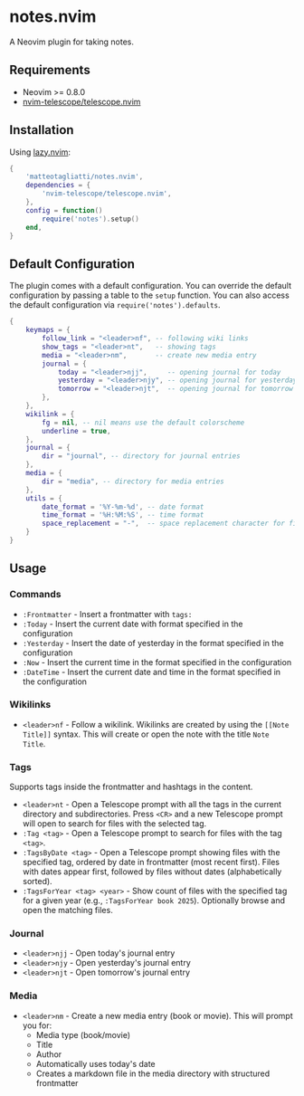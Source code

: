 # notes.nvim

A Neovim plugin for taking notes.

## Requirements

- Neovim >= 0.8.0
- [nvim-telescope/telescope.nvim](https://github.com/nvim-telescope/telescope.nvim)

## Installation

Using [lazy.nvim](https://github.com/folke/lazy.nvim):

```lua
{
    'matteotagliatti/notes.nvim',
    dependencies = {
        'nvim-telescope/telescope.nvim',
    },
    config = function()
        require('notes').setup()
    end,
}
```

## Default Configuration

The plugin comes with a default configuration. You can override the default configuration by passing a table to the `setup` function. You can also access the default configuration via `require('notes').defaults`.

```lua
{
    keymaps = {
        follow_link = "<leader>nf", -- following wiki links
        show_tags = "<leader>nt",   -- showing tags
        media = "<leader>nm",       -- create new media entry
        journal = {
            today = "<leader>njj",     -- opening journal for today
            yesterday = "<leader>njy", -- opening journal for yesterday
            tomorrow = "<leader>njt",  -- opening journal for tomorrow
        },
    },
    wikilink = {
        fg = nil, -- nil means use the default colorscheme
        underline = true,
    },
    journal = {
        dir = "journal", -- directory for journal entries
    },
    media = {
        dir = "media", -- directory for media entries
    },
    utils = {
        date_format = '%Y-%m-%d', -- date format
        time_format = '%H:%M:%S', -- time format
        space_replacement = "-",  -- space replacement character for filenames
    }
}
```

## Usage

### Commands

- `:Frontmatter` - Insert a frontmatter with `tags:`
- `:Today` - Insert the current date with format specified in the configuration
- `:Yesterday` - Insert the date of yesterday in the format specified in the configuration
- `:Now` - Insert the current time in the format specified in the configuration
- `:DateTime` - Insert the current date and time in the format specified in the configuration

### Wikilinks

- `<leader>nf` - Follow a wikilink. Wikilinks are created by using the `[[Note Title]]` syntax. This will create or open the note with the title `Note Title`.

### Tags

Supports tags inside the frontmatter and hashtags in the content.

- `<leader>nt` - Open a Telescope prompt with all the tags in the current directory and subdirectories. Press `<CR>` and a new Telescope prompt will open to search for files with the selected tag.
- `:Tag <tag>` - Open a Telescope prompt to search for files with the tag `<tag>`.
- `:TagsByDate <tag>` - Open a Telescope prompt showing files with the specified tag, ordered by date in frontmatter (most recent first). Files with dates appear first, followed by files without dates (alphabetically sorted).
- `:TagsForYear <tag> <year>` - Show count of files with the specified tag for a given year (e.g., `:TagsForYear book 2025`). Optionally browse and open the matching files.

### Journal

- `<leader>njj` - Open today's journal entry
- `<leader>njy` - Open yesterday's journal entry
- `<leader>njt` - Open tomorrow's journal entry

### Media

- `<leader>nm` - Create a new media entry (book or movie). This will prompt you for:
  - Media type (book/movie)
  - Title
  - Author
  - Automatically uses today's date
  - Creates a markdown file in the media directory with structured frontmatter
